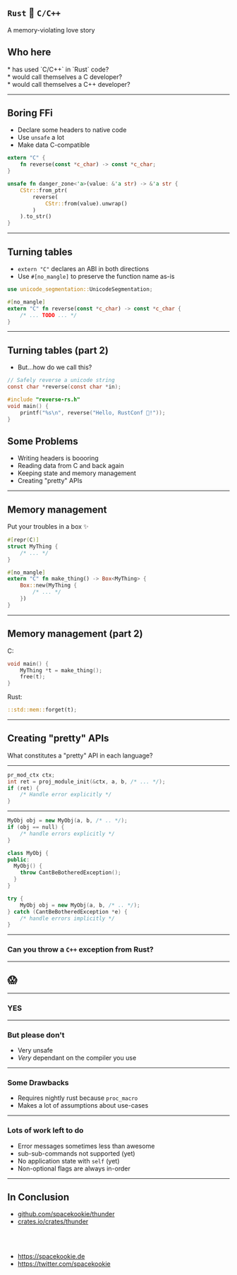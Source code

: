 <section> <h2><code>Rust</code>  💖  <code>C/C++</code></h2>

A memory-violating love story


## Who here

<div class="fragment" data-fragment-index="2">
* has used `C/C++` in `Rust` code?
</div>

<div class="fragment" data-fragment-index="3">
* would call themselves a C developer?
</div>

<div class="fragment" data-fragment-index="4">
* would call themselves a C++ developer?
</div>

</section>

---

## Boring FFi

- Declare some headers to native code
- Use `unsafe` a lot
- Make data C-compatible

```rust
extern "C" {
    fn reverse(const *c_char) -> const *c_char;
}

unsafe fn danger_zone<'a>(value: &'a str) -> &'a str {
    CStr::from_ptr(
        reverse(
            CStr::from(value).unwrap()
        )
    ).to_str()
}
```

---

## Turning tables

* `extern "C"` declares an ABI in both directions
* Use `#[no_mangle]` to preserve the function name as-is

```rust
use unicode_segmentation::UnicodeSegmentation;

#[no_mangle]
extern "C" fn reverse(const *c_char) -> const *c_char {
    /* ... TODO ... */
}
```

---

## Turning tables (part 2)

* But...how do we call this?

<div class="fragment" data-fragment-index="2">

```C
// Safely reverse a unicode string
const char *reverse(const char *in);
```

```C
#include "reverse-rs.h"
void main() {
    printf("%s\n", reverse("Hello, RustConf 💝!"));
}
```

</div>

## Some Problems

* Writing headers is boooring
* Reading data from C and back again
* Keeping state and memory management
* Creating "pretty" APIs

---

## Memory management

Put your troubles in a box ✨

```rust
#[repr(C)]
struct MyThing {
    /* ... */
}

#[no_mangle]
extern "C" fn make_thing() -> Box<MyThing> {
    Box::new(MyThing {
        /* ... */
    })
}
```

---

## Memory management (part 2)

C:

```C
void main() {
    MyThing *t = make_thing();
    free(t);
}
```

<div class="fragment" data-fragment-index="2">
Rust:

```rust
::std::mem::forget(t);
```
</div>

---

## Creating "pretty" APIs

What constitutes a "pretty" API in each language?

---

```C
pr_mod_ctx ctx;
int ret = proj_module_init(&ctx, a, b, /* ... */);
if (ret) {
    /* Handle error explicitly */
}
```

---

```Cpp
MyObj obj = new MyObj(a, b, /* .. */);
if (obj == null) {
    /* handle errors explicitly */
}
```

```Cpp
class MyObj {
public:
  MyObj() {
    throw CantBeBotheredException();
  }
}

try {
    MyObj obj = new MyObj(a, b, /* .. */);
} catch (CantBeBotheredException *e) {
    /* handle errors implicitly */
}
```

---

### Can you throw a `C++` exception from Rust?

---

<section> 
<h2> 😱 </h2>
</section>

---

### YES

--- 

### But please don't

- Very unsafe
- *Very* dependant on the compiler you use

---

### Some Drawbacks

* Requires nightly rust because `proc_macro`
* Makes a lot of assumptions about use-cases

---

### Lots of work left to do

* Error messages sometimes less than awesome
* sub-sub-commands not supported (yet)
* No application state with `self` (yet)
* Non-optional flags are always in-order

---

## In Conclusion

* [github.com/spacekookie/thunder](https://github.com/spacekookie/thunder)
* [crates.io/crates/thunder](https://crates.io/crates/thunder)

<br/><br/>

* https://spacekookie.de
* https://twitter.com/spacekookie